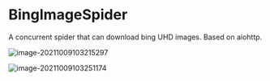 # BingImageSpider



A concurrent spider that can download bing UHD images. Based on aiohttp.



![image-20211009103215297](https://gitee.com/pineapple-cpp/typora-image/raw/master/2021-10/image-20211009103215297.png)



![image-20211009103251174](https://gitee.com/pineapple-cpp/typora-image/raw/master/2021-10/image-20211009103251174.png)

